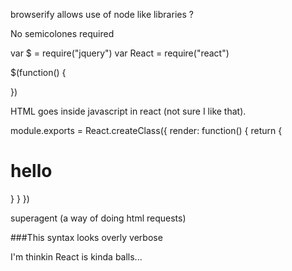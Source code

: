 browserify allows use of node like libraries ?

No semicolones required

var $ = require("jquery")
var React = require("react")

$(function() {
	
})

HTML goes inside javascript in react (not sure I like that).

module.exports = React.createClass({
	render: function() {
	return {
	  <h1>hello</h1>
}
}
})

superagent (a way of doing html requests)


###This syntax looks overly verbose

I'm thinkin React is kinda balls...

